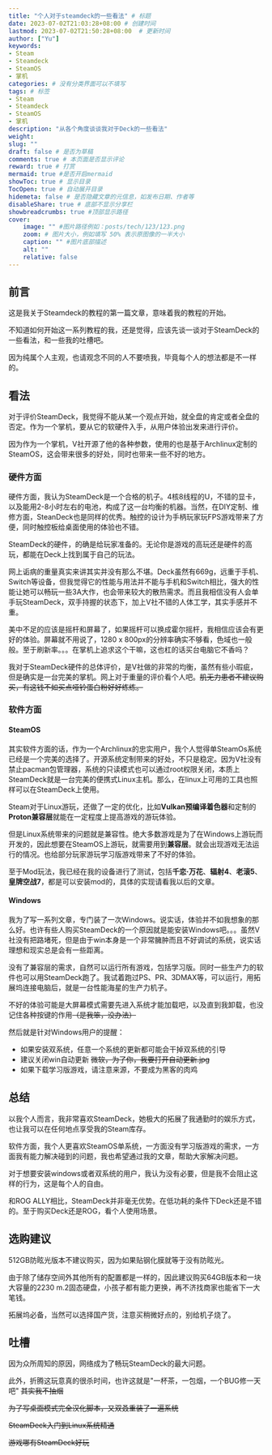 ```yaml
---
title: "个人对于steamdeck的一些看法" # 标题
date: 2023-07-02T21:03:28+08:00	# 创建时间
lastmod: 2023-07-02T21:50:28+08:00	# 更新时间
author: ["Yu"]
keywords: 
- Steam
- Steamdeck
- SteamOS
- 掌机
categories: # 没有分类界面可以不填写
tags: # 标签
- Steam
- Steamdeck
- SteamOS
- 掌机
description: "从各个角度谈谈我对于Deck的一些看法"
weight:
slug: ""
draft: false # 是否为草稿
comments: true # 本页面是否显示评论
reward: true # 打赏
mermaid: true #是否开启mermaid
showToc: true # 显示目录
TocOpen: true # 自动展开目录
hidemeta: false # 是否隐藏文章的元信息，如发布日期、作者等
disableShare: true # 底部不显示分享栏
showbreadcrumbs: true #顶部显示路径
cover:
    image: "" #图片路径例如：posts/tech/123/123.png
    zoom: # 图片大小，例如填写 50% 表示原图像的一半大小
    caption: "" #图片底部描述
    alt: ""
    relative: false
---
```




## 前言 

这是我关于Steamdeck的教程的第一篇文章，意味着我的教程的开始。

不知道如何开始这一系列教程的我，还是觉得，应该先谈一谈对于SteamDeck的一些看法，和一些我的吐槽吧。

因为纯属个人主观，也请观念不同的人不要喷我，毕竟每个人的想法都是不一样的。

## 看法

对于评价SteamDeck，我觉得不能从某一个观点开始，就全盘的肯定或者全盘的否定。作为一个掌机，要从它的软硬件入手，从用户体验出发来进行评价。

因为作为一个掌机，V社开源了他的各种参数，使用的也是基于Archlinux定制的SteamOS，这会带来很多的好处，同时也带来一些不好的地方。

### 硬件方面

硬件方面，我认为SteamDeck是一个合格的机子。4核8线程的U，不错的显卡，以及能用2-8小时左右的电池，构成了这一台均衡的机器。当然，在DIY定制、维修方面，SteanDeck也是同样的优秀。触控的设计为手柄玩家玩FPS游戏带来了方便，同时触控板给桌面使用的体验也不错。

SteamDeck的硬件，的确是给玩家准备的。无论你是游戏的高玩还是硬件的高玩，都能在Deck上找到属于自己的玩法。

网上诟病的重量真实来讲其实并没有那么不堪。Deck虽然有669g，远重于手机、Switch等设备，但我觉得它的性能与用法并不能与手机和Switch相比，强大的性能让她可以畅玩一些3A大作，也会带来较大的散热需求。而且我相信没有人会单手玩SteamDeck，双手持握的状态下，加上V社不错的人体工学，其实手感并不重。

美中不足的应该是摇杆和屏幕了，如果摇杆可以换成霍尔摇杆，我相信应该会有更好的体验。屏幕就不用说了，1280 x 800px的分辨率确实不够看，色域也一般般。至于刷新率。。。在掌机上追求这个干嘛，这也杠的话买台电脑它不香吗？

我对于SteamDeck硬件的总体评价，是V社做的非常的均衡，虽然有些小瑕疵，但是确实是一台完美的掌机。网上对于重量的评价看个人吧。~~肌无力患者不建议购买，有这钱不如买点哑铃蛋白粉好好练练。~~

### 软件方面

#### SteamOS

其实软件方面的话，作为一个Archlinux的忠实用户，我个人觉得单SteamOs系统已经是一个完美的选择了。开源系统定制带来的好处，不只是稳定。因为V社没有禁止pacman包管理器，系统的只读模式也可以通过root权限关闭，本质上SteamDeck就是一台完美的便携式Linux主机。那么，在linux上可用的工具也照样可以在SteamDeck上使用。

Steam对于Linux游玩，还做了一定的优化，比如**Vulkan预编译着色器**和定制的**Proton兼容层**就能在一定程度上提高游戏的游玩体验。

但是Linux系统带来的问题就是兼容性。绝大多数游戏是为了在Windows上游玩而开发的，因此想要在SteamOS上游玩，就需要用到**兼容层**。就会出现游戏无法运行的情况。也给部分玩家游玩学习版游戏带来了不好的体验。

至于Mod玩法，我已经在我的设备进行了测试，包括**千恋·万花**、**辐射4**、**老滚5**、**皇牌空战7**，都是可以安装mod的，具体的实现请看我以后的文章。

#### Windows

我为了写一系列文章，专门装了一次Windows。说实话，体验并不如我想象的那么好。也许有些人购买SteamDeck的一个原因就是能安装Windows吧。。。虽然V社没有把路堵死，但是由于win本身是一个非常臃肿而且不好调试的系统，说实话理想和现实总是会有一些距离。

没有了兼容层的需求，自然可以运行所有游戏，包括学习版。同时一些生产力的软件也可以用SteamDeck跑了。我试着跑过PS、PR、3DMAX等，可以运行，用拓展坞连接电脑后，就是一台性能海星的生产力机子。

不好的体验可能是大屏幕模式需要先进入系统才能加载吧，以及直到我卸载，也没记住各种按键的作用~~（是我笨，没办法）~~

然后就是针对Windows用户的提醒：

- 如果安装双系统，任意一个系统的更新都可能会干掉双系统的引导
- 建议关闭win自动更新 ~~微软，为了你，我要打开自动更新.jpg~~
- 如果下载学习版游戏，请注意来源，不要成为黑客的肉鸡

## 总结

以我个人而言，我非常喜欢SteamDeck，她极大的拓展了我通勤时的娱乐方式，也让我可以在任何地点享受我的Steam库存。

软件方面，我个人更喜欢SteamOS单系统，一方面没有学习版游戏的需求，一方面我有能力解决碰到的问题，我也希望通过我的文章，帮助大家解决问题。

对于想要安装windows或者双系统的用户，我认为没有必要，但是我不会阻止这样的行为，这是每个人的自由。

和ROG ALLY相比，SteamDeck并非毫无优势。在低功耗的条件下Deck还是不错的。至于购买Deck还是ROG，看个人使用场景。

## 选购建议

512GB防眩光版本不建议购买，因为如果贴钢化膜就等于没有防眩光。

由于除了储存空间外其他所有的配置都是一样的，因此建议购买64GB版本和一块大容量的2230 m.2固态硬盘，小孩子都有能力更换，再不济找商家也能省下一大笔钱。

拓展坞必备，当然可以选择国产货，注意买稍微好点的，别给机子烧了。 

## 吐槽

因为众所周知的原因，网络成为了畅玩SteamDeck的最大问题。

此外，折腾这玩意真的很杀时间，也许这就是"一杯茶，一包烟，一个BUG修一天吧" ~~其实我不抽烟~~

~~为了写桌面模式完全汉化脚本，又双叒重装了一遍系统~~

~~SteamDeck入门到Linux系统精通~~

~~游戏哪有SteamDeck好玩~~

